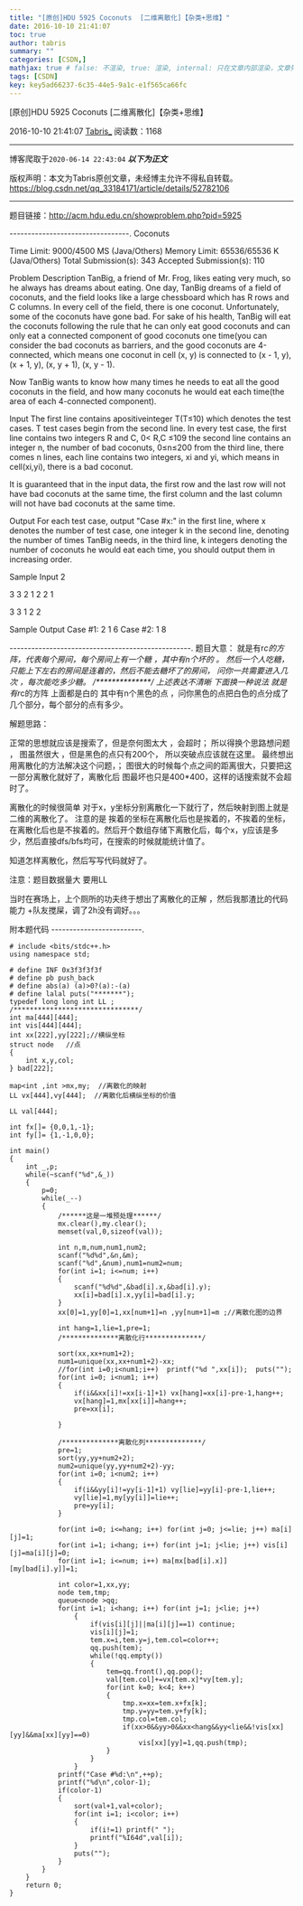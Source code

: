 ```yaml
---
title: "[原创]HDU 5925 Coconuts  [二维离散化]【杂类+思维】"
date: 2016-10-10 21:41:07
toc: true
author: tabris
summary: ""
categories: [CSDN,]
mathjax: true # false: 不渲染, true: 渲染, internal: 只在文章内部渲染，文章列表中不渲染
tags: [CSDN]
key: key5ad66237-6c35-44e5-9a1c-e1f565ca66fc
---
```


[原创]HDU 5925 Coconuts  [二维离散化]【杂类+思维】

2016-10-10 21:41:07  [Tabris_](https://me.csdn.net/qq_33184171) 阅读数：1168

---

博客爬取于`2020-06-14 22:43:04`
***以下为正文***

版权声明：本文为Tabris原创文章，未经博主允许不得私自转载。
https://blog.csdn.net/qq_33184171/article/details/52782106

<!-- more -->

---

题目链接：http://acm.hdu.edu.cn/showproblem.php?pid=5925

---------------------------------.
Coconuts

Time Limit: 9000/4500 MS (Java/Others)    Memory Limit: 65536/65536 K (Java/Others)
Total Submission(s): 343    Accepted Submission(s): 110


Problem Description
TanBig, a friend of Mr. Frog, likes eating very much, so he always has dreams about eating. One day, TanBig dreams of a field of coconuts, and the field looks like a large chessboard which has R rows and C columns. In every cell of the field, there is one coconut. Unfortunately, some of the coconuts have gone bad. For sake of his health, TanBig will eat the coconuts following the rule that he can only eat good coconuts and can only eat a connected component of good coconuts one time(you can consider the bad coconuts as barriers, and the good coconuts are 4-connected, which means one coconut in cell (x, y) is connected to (x - 1, y), (x + 1, y), (x, y + 1), (x, y - 1).

Now TanBig wants to know how many times he needs to eat all the good coconuts in the field, and how many coconuts he would eat each time(the area of each 4-connected component).


Input
The first line contains apositiveinteger T(T≤10) which denotes the test cases. T test cases begin from the second line. In every test case, the first line contains two integers R and C, 0< R,C ≤109 the second line contains an integer n, the number of bad coconuts, 0≤n≤200 from the third line, there comes n lines, each line contains two integers, xi and yi, which means in cell(xi,yi), there is a bad coconut.

It is guaranteed that in the input data, the first row and the last row will not have bad coconuts at the same time, the first column and the last column will not have bad coconuts at the same time.


Output
For each test case, output "Case #x:" in the first line, where x denotes the number of test case, one integer k in the second line, denoting the number of times TanBig needs, in the third line, k integers denoting the number of coconuts he would eat each time, you should output them in increasing order.


Sample Input
2

3 3
2
1 2
2 1

3 3
1
2 2


Sample Output
Case #1:
2
1 6
Case #2:
1
8

 --------------------------------------------------.
 题目大意：
 就是有r*c的方阵，代表每个房间，每个房间上有一个糖 ，其中有n个坏的 。
 然后一个人吃糖，只能上下左右的房间是连着的，然后不能去糖坏了的房间，
 问你一共需要进入几次 ，每次能吃多少糖。
/**************/
上述表达不清晰
下面换一种说法
就是有r*c的方阵  上面都是白的 其中有n个黑色的点  ，问你黑色的点把白色的点分成了几个部分，每个部分的点有多少。

解题思路：

正常的思想就应该是搜索了，但是奈何图太大 ，会超时；
所以得换个思路想问题 ，
图虽然很大 ，但是黑色的点只有200个，
所以突破点应该就在这里。
最终想出用离散化的方法解决这个问题，；
图很大的时候每个点之间的距离很大，只要把这一部分离散化就好了，离散化后 图最坏也只是400*400，这样的话搜索就不会超时了。

离散化的时候很简单 对于x，y坐标分别离散化一下就行了，然后映射到图上就是二维的离散化了。
注意的是  挨着的坐标在离散化后也是挨着的，不挨着的坐标，在离散化后也是不挨着的。然后开个数组存储下离散化后，每个x，y应该是多少，然后直接dfs/bfs均可，在搜索的时候就能统计值了。

知道怎样离散化，然后写写代码就好了。

注意：题目数据量大  要用LL


当时在赛场上，上个厕所的功夫终于想出了离散化的正解 ，然后我那渣比的代码能力 +队友搅屎，调了2h没有调好。。。



附本题代码
-------------------------.
```
# include <bits/stdc++.h>
using namespace std;

# define INF 0x3f3f3f3f
# define pb push_back
# define abs(a) (a)>0?(a):-(a)
# define lalal puts("*******");
typedef long long int LL ;
/*******************************/
int ma[444][444];
int vis[444][444];
int xx[222],yy[222];//横纵坐标
struct node   //点
{
    int x,y,col;
} bad[222];

map<int ,int >mx,my;  //离散化的映射
LL vx[444],vy[444];  //离散化后横纵坐标的价值

LL val[444];

int fx[]= {0,0,1,-1};
int fy[]= {1,-1,0,0};

int main()
{
    int _,p;
    while(~scanf("%d",&_))
    {
        p=0;
        while(_--)
        {
            /******这是一堆预处理******/
            mx.clear(),my.clear();
            memset(val,0,sizeof(val));

            int n,m,num,num1,num2;
            scanf("%d%d",&n,&m);
            scanf("%d",&num),num1=num2=num;
            for(int i=1; i<=num; i++)
            {
                scanf("%d%d",&bad[i].x,&bad[i].y);
                xx[i]=bad[i].x,yy[i]=bad[i].y;
            }
            xx[0]=1,yy[0]=1,xx[num+1]=n ,yy[num+1]=m ;//离散化图的边界

            int hang=1,lie=1,pre=1;
            /**************离散化行**************/

            sort(xx,xx+num1+2);
            num1=unique(xx,xx+num1+2)-xx;
            //for(int i=0;i<num1;i++)  printf("%d ",xx[i]);  puts("");
            for(int i=0; i<num1; i++)
            {
                if(i&&xx[i]!=xx[i-1]+1) vx[hang]=xx[i]-pre-1,hang++;
                vx[hang]=1,mx[xx[i]]=hang++;
                pre=xx[i];

            }

            /**************离散化列**************/
            pre=1;
            sort(yy,yy+num2+2);
            num2=unique(yy,yy+num2+2)-yy;
            for(int i=0; i<num2; i++)
            {
                if(i&&yy[i]!=yy[i-1]+1) vy[lie]=yy[i]-pre-1,lie++;
                vy[lie]=1,my[yy[i]]=lie++;
                pre=yy[i];
            }

            for(int i=0; i<=hang; i++) for(int j=0; j<=lie; j++) ma[i][j]=1;
            for(int i=1; i<hang; i++) for(int j=1; j<lie; j++) vis[i][j]=ma[i][j]=0;
            for(int i=1; i<=num; i++) ma[mx[bad[i].x]][my[bad[i].y]]=1;

            int color=1,xx,yy;
            node tem,tmp;
            queue<node >qq;
            for(int i=1; i<hang; i++) for(int j=1; j<lie; j++)
                {
                    if(vis[i][j]||ma[i][j]==1) continue;
                    vis[i][j]=1;
                    tem.x=i,tem.y=j,tem.col=color++;
                    qq.push(tem);
                    while(!qq.empty())
                    {
                        tem=qq.front(),qq.pop();
                        val[tem.col]+=vx[tem.x]*vy[tem.y];
                        for(int k=0; k<4; k++)
                        {
                            tmp.x=xx=tem.x+fx[k];
                            tmp.y=yy=tem.y+fy[k];
                            tmp.col=tem.col;
                            if(xx>0&&yy>0&&xx<hang&&yy<lie&&!vis[xx][yy]&&ma[xx][yy]==0)
                                vis[xx][yy]=1,qq.push(tmp);
                        }
                    }
                }
            printf("Case #%d:\n",++p);
            printf("%d\n",color-1);
            if(color-1)
            {
                sort(val+1,val+color);
                for(int i=1; i<color; i++)
                {
                    if(i!=1) printf(" ");
                    printf("%I64d",val[i]);
                }
                puts("");
            }
        }
    }
    return 0;
}


```
